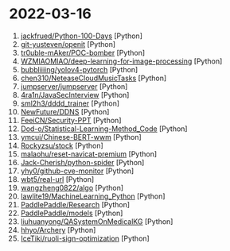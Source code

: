 # 2022-03-16

1. [jackfrued/Python-100-Days](https://github.com/jackfrued/Python-100-Days "Python - 100天从新手到大师") [Python]
2. [git-yusteven/openit](https://github.com/git-yusteven/openit "🪜🧱🪜Openit订阅致力于打造免费无感的翻墙环境") [Python]
3. [tr0uble-mAker/POC-bomber](https://github.com/tr0uble-mAker/POC-bomber "利用大量高威胁poc/exp快速获取目标权限，用于渗透和红队快速打点") [Python]
4. [WZMIAOMIAO/deep-learning-for-image-processing](https://github.com/WZMIAOMIAO/deep-learning-for-image-processing "deep learning for image processing including classification and object-detection etc.") [Python]
5. [bubbliiiing/yolov4-pytorch](https://github.com/bubbliiiing/yolov4-pytorch "这是一个YoloV4-pytorch的源码，可以用于训练自己的模型。") [Python]
6. [chen310/NeteaseCloudMusicTasks](https://github.com/chen310/NeteaseCloudMusicTasks "网易云音乐自动任务：刷等级、云贝、云豆等") [Python]
7. [jumpserver/jumpserver](https://github.com/jumpserver/jumpserver "JumpServer 是全球首款开源的堡垒机，是符合 4A 的专业运维安全审计系统。") [Python]
8. [4ra1n/JavaSecInterview](https://github.com/4ra1n/JavaSecInterview "打造最强的Java安全研究与安全开发面试题库，包含问题和详细的答案，帮助师傅们找到满意的工作") [Python]
9. [sml2h3/dddd_trainer](https://github.com/sml2h3/dddd_trainer "ddddocr训练工具") [Python]
10. [NewFuture/DDNS](https://github.com/NewFuture/DDNS "🚩 自动更新域名解析到本机IP(支持dnspod,阿里DNS,CloudFlare,华为云,DNSCOM...)") [Python]
11. [FeeiCN/Security-PPT](https://github.com/FeeiCN/Security-PPT "Security-related Slide Presentation（大安全各领域各公司各会议分享的PPT）") [Python]
12. [Dod-o/Statistical-Learning-Method_Code](https://github.com/Dod-o/Statistical-Learning-Method_Code "手写实现李航《统计学习方法》书中全部算法") [Python]
13. [ymcui/Chinese-BERT-wwm](https://github.com/ymcui/Chinese-BERT-wwm "Pre-Training with Whole Word Masking for Chinese BERT（中文BERT-wwm系列模型）") [Python]
14. [Rockyzsu/stock](https://github.com/Rockyzsu/stock "30天掌握量化交易 (持续更新)") [Python]
15. [malaohu/reset-navicat-premium](https://github.com/malaohu/reset-navicat-premium "无限重置试用 navicat premium所有版本") [Python]
16. [Jack-Cherish/python-spider](https://github.com/Jack-Cherish/python-spider "🌈Python3网络爬虫实战：淘宝、京东、网易云、B站、12306、抖音、笔趣阁、漫画小说下载、音乐电影下载等") [Python]
17. [yhy0/github-cve-monitor](https://github.com/yhy0/github-cve-monitor "实时监控github上新增的cve和安全工具更新，多渠道推送通知") [Python]
18. [wbt5/real-url](https://github.com/wbt5/real-url "获取斗鱼&虎牙&哔哩哔哩&抖音&快手等 58 个直播平台的真实流媒体地址(直播源)和弹幕，直播源可在 PotPlayer、flv.js 等播放器中播放。") [Python]
19. [wangzheng0822/algo](https://github.com/wangzheng0822/algo "数据结构和算法必知必会的50个代码实现") [Python]
20. [lawlite19/MachineLearning_Python](https://github.com/lawlite19/MachineLearning_Python "机器学习算法python实现") [Python]
21. [PaddlePaddle/Research](https://github.com/PaddlePaddle/Research "novel deep learning research works with PaddlePaddle") [Python]
22. [PaddlePaddle/models](https://github.com/PaddlePaddle/models "Pre-trained and Reproduced Deep Learning Models （『飞桨』官方模型库，包含多种学术前沿和工业场景验证的深度学习模型）") [Python]
23. [liuhuanyong/QASystemOnMedicalKG](https://github.com/liuhuanyong/QASystemOnMedicalKG "A tutorial and implement of disease centered Medical knowledge graph and qa system based on it。知识图谱构建，自动问答，基于kg的自动问答。以疾病为中心的一定规模医药领域知识图谱，并以该知识图谱完成自动问答与分析服务。") [Python]
24. [hhyo/Archery](https://github.com/hhyo/Archery "SQL 审核查询平台") [Python]
25. [IceTiki/ruoli-sign-optimization](https://github.com/IceTiki/ruoli-sign-optimization "今日校园自动签到。基于若离的版本加入若干特性。") [Python]
